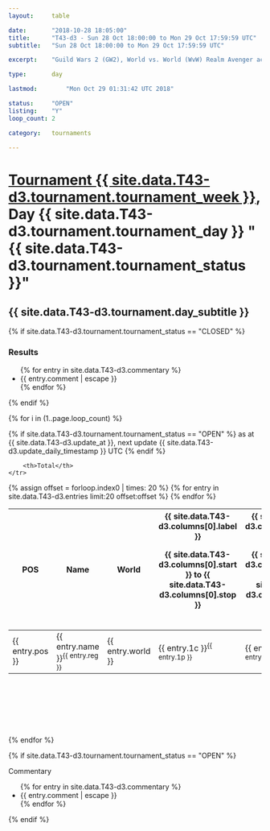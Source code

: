 ```yaml
---
layout: 	table

date: 		"2018-10-28 18:05:00"
title: 		"T43-d3 - Sun 28 Oct 18:00:00 to Mon 29 Oct 17:59:59 UTC"
subtitle: 	"Sun 28 Oct 18:00:00 to Mon 29 Oct 17:59:59 UTC"

excerpt:    "Guild Wars 2 (GW2), World vs. World (WvW) Realm Avenger achivement Tournament. \"Every Kill Counts\""

type:       day

lastmod: 		"Mon Oct 29 01:31:42 UTC 2018"

status:     "OPEN"
listing:    "Y"
loop_count: 2

category: 	tournaments

---
```

<div class="table_header">
    <h1><a href="{{ site.data.T43-d3.tournament.week_url }}">Tournament {{ site.data.T43-d3.tournament.tournament_week }}</a>, Day {{ site.data.T43-d3.tournament.tournament_day }} "{{ site.data.T43-d3.tournament.tournament_status }}"</h1>
    <h2>{{ site.data.T43-d3.tournament.day_subtitle }}</h2> 
</div>

{% if site.data.T43-d3.tournament.tournament_status == "CLOSED" %} 
<div class="commentary">
  <h3>Results</h3>
  <ul>
    {% for entry in site.data.T43-d3.commentary %}
    <li class="commentary_list">{{ entry.comment | escape }}</li>
    {% endfor %}
  </ul>
</div>
{% endif %}


{% for i in (1..page.loop_count) %}

{% if site.data.T43-d3.tournament.tournament_status == "OPEN" %} 
<span class="table_nextupdate">as at {{ site.data.T43-d3.update_at }}, next update {{ site.data.T43-d3.update_daily_timestamp }} UTC</span> 
{% endif %}

<table class="day_table">
  <colgroup>
    <col style="width:18px">
    <col style="width:55px">
    <col style="width:55px">
    <col style="width:12px">
    <col style="width:12px">
    <col style="width:12px">
    <col style="width:12px">
    <col style="width:12px">
    <col style="width:12px">
    <col style="width:12px">
    <col style="width:12px">
    <col style="width:12px">
    <col style="width:12px">
    <col style="width:12px">
    <col style="width:12px">
    <col style="width:12px">
    <col style="width:12px">
    <col style="width:12px">
    <col style="width:12px">
    <col style="width:12px">
    <col style="width:12px">
    <col style="width:12px">
    <col style="width:12px">
    <col style="width:12px">
    <col style="width:12px">
    <col style="width:12px">
    <col style="width:12px">
    <col style="width:18px">
  </colgroup>  
  <thead>
    <tr>
        <th>POS</th>
        <th class="AlignLeft">Name</th>
        <th class="AlignLeft">World</th>

<th><div class="label">{{ site.data.T43-d3.columns[0].label }}<p class="onhover">{{ site.data.T43-d3.columns[0].start }} to {{ site.data.T43-d3.columns[0].stop }}</p></div>​</th>
<th><div class="label">{{ site.data.T43-d3.columns[1].label }}<p class="onhover">{{ site.data.T43-d3.columns[1].start }} to {{ site.data.T43-d3.columns[1].stop }}</p></div>​</th>
<th><div class="label">{{ site.data.T43-d3.columns[2].label }}<p class="onhover">{{ site.data.T43-d3.columns[2].start }} to {{ site.data.T43-d3.columns[2].stop }}</p></div>​</th>
<th><div class="label">{{ site.data.T43-d3.columns[3].label }}<p class="onhover">{{ site.data.T43-d3.columns[3].start }} to {{ site.data.T43-d3.columns[3].stop }}</p></div>​</th>
<th><div class="label">{{ site.data.T43-d3.columns[4].label }}<p class="onhover">{{ site.data.T43-d3.columns[4].start }} to {{ site.data.T43-d3.columns[4].stop }}</p></div>​</th>
<th><div class="label">{{ site.data.T43-d3.columns[5].label }}<p class="onhover">{{ site.data.T43-d3.columns[5].start }} to {{ site.data.T43-d3.columns[5].stop }}</p></div>​</th>
<th><div class="label">{{ site.data.T43-d3.columns[6].label }}<p class="onhover">{{ site.data.T43-d3.columns[6].start }} to {{ site.data.T43-d3.columns[6].stop }}</p></div>​</th>
<th><div class="label">{{ site.data.T43-d3.columns[7].label }}<p class="onhover">{{ site.data.T43-d3.columns[7].start }} to {{ site.data.T43-d3.columns[7].stop }}</p></div>​</th>
<th><div class="label">{{ site.data.T43-d3.columns[8].label }}<p class="onhover">{{ site.data.T43-d3.columns[8].start }} to {{ site.data.T43-d3.columns[8].stop }}</p></div>​</th>
<th><div class="label">{{ site.data.T43-d3.columns[9].label }}<p class="onhover">{{ site.data.T43-d3.columns[9].start }} to {{ site.data.T43-d3.columns[9].stop }}</p></div>​</th>
<th><div class="label">{{ site.data.T43-d3.columns[10].label }}<p class="onhover">{{ site.data.T43-d3.columns[10].start }} to {{ site.data.T43-d3.columns[10].stop }}</p></div>​</th>

<th><div class="label">{{ site.data.T43-d3.columns[11].label }}<p class="onhover">{{ site.data.T43-d3.columns[11].start }} to {{ site.data.T43-d3.columns[11].stop }}</p></div>​</th>
<th><div class="label">{{ site.data.T43-d3.columns[12].label }}<p class="onhover">{{ site.data.T43-d3.columns[12].start }} to {{ site.data.T43-d3.columns[12].stop }}</p></div>​</th>
<th><div class="label">{{ site.data.T43-d3.columns[13].label }}<p class="onhover">{{ site.data.T43-d3.columns[13].start }} to {{ site.data.T43-d3.columns[13].stop }}</p></div>​</th>
<th><div class="label">{{ site.data.T43-d3.columns[14].label }}<p class="onhover">{{ site.data.T43-d3.columns[14].start }} to {{ site.data.T43-d3.columns[14].stop }}</p></div>​</th>
<th><div class="label">{{ site.data.T43-d3.columns[15].label }}<p class="onhover">{{ site.data.T43-d3.columns[15].start }} to {{ site.data.T43-d3.columns[15].stop }}</p></div>​</th>
<th><div class="label">{{ site.data.T43-d3.columns[16].label }}<p class="onhover">{{ site.data.T43-d3.columns[16].start }} to {{ site.data.T43-d3.columns[16].stop }}</p></div>​</th>
<th><div class="label">{{ site.data.T43-d3.columns[17].label }}<p class="onhover">{{ site.data.T43-d3.columns[17].start }} to {{ site.data.T43-d3.columns[17].stop }}</p></div>​</th>
<th><div class="label">{{ site.data.T43-d3.columns[18].label }}<p class="onhover">{{ site.data.T43-d3.columns[18].start }} to {{ site.data.T43-d3.columns[18].stop }}</p></div>​</th>
<th><div class="label">{{ site.data.T43-d3.columns[19].label }}<p class="onhover">{{ site.data.T43-d3.columns[19].start }} to {{ site.data.T43-d3.columns[19].stop }}</p></div>​</th>
<th><div class="label">{{ site.data.T43-d3.columns[20].label }}<p class="onhover">{{ site.data.T43-d3.columns[20].start }} to {{ site.data.T43-d3.columns[20].stop }}</p></div>​</th>

<th><div class="label">{{ site.data.T43-d3.columns[21].label }}<p class="onhover">{{ site.data.T43-d3.columns[21].start }} to {{ site.data.T43-d3.columns[21].stop }}</p></div>​</th>
<th><div class="label">{{ site.data.T43-d3.columns[22].label }}<p class="onhover">{{ site.data.T43-d3.columns[22].start }} to {{ site.data.T43-d3.columns[22].stop }}</p></div>​</th>
<th><div class="label">{{ site.data.T43-d3.columns[23].label }}<p class="onhover">{{ site.data.T43-d3.columns[23].start }} to {{ site.data.T43-d3.columns[23].stop }}</p></div>​</th>

        <th>Total</th>
    </tr>
  </thead>
  {% assign offset = forloop.index0 | times: 20 %}
<tbody>
{% for entry in site.data.T43-d3.entries limit:20 offset:offset %}
  <tr>
    <td class="pl{{ entry.pos }}">{{ entry.pos }}</td>
    <td class="AlignLeft">{{ entry.name }}<sup>{{ entry.reg }}</sup></td>
    <td class="AlignLeft">{{ entry.world }}</td>
    <td class="pl{{ entry.1p }}">{{ entry.1c }}<sup>{{ entry.1p }}</sup></td>
    <td class="pl{{ entry.2p }}">{{ entry.2c }}<sup>{{ entry.2p }}</sup></td>
    <td class="pl{{ entry.3p }}">{{ entry.3c }}<sup>{{ entry.3p }}</sup></td>
    <td class="pl{{ entry.4p }}">{{ entry.4c }}<sup>{{ entry.4p }}</sup></td>
    <td class="pl{{ entry.5p }}">{{ entry.5c }}<sup>{{ entry.5p }}</sup></td>
    <td class="pl{{ entry.6p }}">{{ entry.6c }}<sup>{{ entry.6p }}</sup></td>
    <td class="pl{{ entry.7p }}">{{ entry.7c }}<sup>{{ entry.7p }}</sup></td>
    <td class="pl{{ entry.8p }}">{{ entry.8c }}<sup>{{ entry.8p }}</sup></td>
    <td class="pl{{ entry.9p }}">{{ entry.9c }}<sup>{{ entry.9p }}</sup></td>
    <td class="pl{{ entry.10p }}">{{ entry.10c }}<sup>{{ entry.10p }}</sup></td>
    <td class="pl{{ entry.11p }}">{{ entry.11c }}<sup>{{ entry.11p }}</sup></td>
    <td class="pl{{ entry.12p }}">{{ entry.12c }}<sup>{{ entry.12p }}</sup></td>
    <td class="pl{{ entry.13p }}">{{ entry.13c }}<sup>{{ entry.13p }}</sup></td>
    <td class="pl{{ entry.14p }}">{{ entry.14c }}<sup>{{ entry.14p }}</sup></td>
    <td class="pl{{ entry.15p }}">{{ entry.15c }}<sup>{{ entry.15p }}</sup></td>
    <td class="pl{{ entry.16p }}">{{ entry.16c }}<sup>{{ entry.16p }}</sup></td>
    <td class="pl{{ entry.17p }}">{{ entry.17c }}<sup>{{ entry.17p }}</sup></td>
    <td class="pl{{ entry.18p }}">{{ entry.18c }}<sup>{{ entry.18p }}</sup></td>
    <td class="pl{{ entry.19p }}">{{ entry.19c }}<sup>{{ entry.19p }}</sup></td>
    <td class="pl{{ entry.20p }}">{{ entry.20c }}<sup>{{ entry.20p }}</sup></td>
    <td class="pl{{ entry.21p }}">{{ entry.21c }}<sup>{{ entry.21p }}</sup></td>
    <td class="pl{{ entry.22p }}">{{ entry.22c }}<sup>{{ entry.22p }}</sup></td>
    <td class="pl{{ entry.23p }}">{{ entry.23c }}<sup>{{ entry.23p }}</sup></td>
    <td class="pl{{ entry.24p }}">{{ entry.24c }}<sup>{{ entry.24p }}</sup></td>
    <td>{{ entry.total }}</td>
  </tr>
{% endfor %}  
</tbody>
</table>
<div class="leaderboard">
  <script async src="//pagead2.googlesyndication.com/pagead/js/adsbygoogle.js"></script>
  <!-- 728x90 -->
  <ins class="adsbygoogle"
       style="display:inline-block;width:728px;height:90px"
       data-ad-client="ca-pub-3274917281288240"
       data-ad-slot="3870538733"></ins>
  <script>
  (adsbygoogle = window.adsbygoogle || []).push({});
  </script>    
</div>
<br />
{% endfor %}

{% if site.data.T43-d3.tournament.tournament_status == "OPEN" %} 
<div class="commentary">
  <span class="commentary_title">Commentary</span>
  <ul>
    {% for entry in site.data.T43-d3.commentary %}
    <li class="commentary_list">{{ entry.comment | escape }}</li>
    {% endfor %}
  </ul>
</div>
{% endif %}


